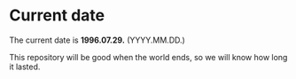 # Current date

The current date is **1996.07.29.** (YYYY.MM.DD.)

This repository will be good when the world ends, so we will know how long it lasted.